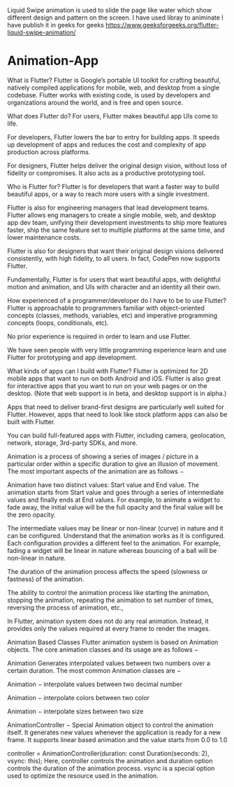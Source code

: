 

Liquid Swipe animation is used to slide the page like water which show different design and pattern on the screen. I have used libray to animinate I have publish it in geeks for geeks https://www.geeksforgeeks.org/flutter-liquid-swipe-animation/

# Animation-App
What is Flutter?
Flutter is Google’s portable UI toolkit for crafting beautiful, natively compiled applications for mobile, web, and desktop from a single codebase. Flutter works with existing code, is used by developers and organizations around the world, and is free and open source.

What does Flutter do?
For users, Flutter makes beautiful app UIs come to life.

For developers, Flutter lowers the bar to entry for building apps. It speeds up development of apps and reduces the cost and complexity of app production across platforms.

For designers, Flutter helps deliver the original design vision, without loss of fidelity or compromises. It also acts as a productive prototyping tool.

Who is Flutter for?
Flutter is for developers that want a faster way to build beautiful apps, or a way to reach more users with a single investment.

Flutter is also for engineering managers that lead development teams. Flutter allows eng managers to create a single mobile, web, and desktop app dev team, unifying their development investments to ship more features faster, ship the same feature set to multiple platforms at the same time, and lower maintenance costs.

Flutter is also for designers that want their original design visions delivered consistently, with high fidelity, to all users. In fact, CodePen now supports Flutter.

Fundamentally, Flutter is for users that want beautiful apps, with delightful motion and animation, and UIs with character and an identity all their own.

How experienced of a programmer/developer do I have to be to use Flutter?
Flutter is approachable to programmers familiar with object-oriented concepts (classes, methods, variables, etc) and imperative programming concepts (loops, conditionals, etc).

No prior experience is required in order to learn and use Flutter.

We have seen people with very little programming experience learn and use Flutter for prototyping and app development.

What kinds of apps can I build with Flutter?
Flutter is optimized for 2D mobile apps that want to run on both Android and iOS. Flutter is also great for interactive apps that you want to run on your web pages or on the desktop. (Note that web support is in beta, and desktop support is in alpha.)

Apps that need to deliver brand-first designs are particularly well suited for Flutter. However, apps that need to look like stock platform apps can also be built with Flutter.

You can build full-featured apps with Flutter, including camera, geolocation, network, storage, 3rd-party SDKs, and more.

Animation is a process of showing a series of images / picture in a particular order within a specific duration to give an illusion of movement. The most important aspects of the animation are as follows −

Animation have two distinct values: Start value and End value. The animation starts from Start value and goes through a series of intermediate values and finally ends at End values. For example, to animate a widget to fade away, the initial value will be the full opacity and the final value will be the zero opacity.

The intermediate values may be linear or non-linear (curve) in nature and it can be configured. Understand that the animation works as it is configured. Each configuration provides a different feel to the animation. For example, fading a widget will be linear in nature whereas bouncing of a ball will be non-linear in nature.

The duration of the animation process affects the speed (slowness or fastness) of the animation.

The ability to control the animation process like starting the animation, stopping the animation, repeating the animation to set number of times, reversing the process of animation, etc.,

In Flutter, animation system does not do any real animation. Instead, it provides only the values required at every frame to render the images.

Animation Based Classes
Flutter animation system is based on Animation objects. The core animation classes and its usage are as follows −

Animation
Generates interpolated values between two numbers over a certain duration. The most common Animation classes are −

Animation<double> − interpolate values between two decimal number

Animation<Color> − interpolate colors between two color

Animation<Size> − interpolate sizes between two size

AnimationController − Special Animation object to control the animation itself. It generates new values whenever the application is ready for a new frame. It supports linear based animation and the value starts from 0.0 to 1.0

controller = AnimationController(duration: const Duration(seconds: 2), vsync: this);
Here, controller controls the animation and duration option controls the duration of the animation process. vsync is a special option used to optimize the resource used in the animation.


